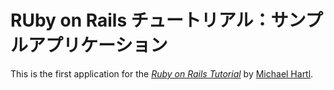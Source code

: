 # RUby on Rails チュートリアル：サンプルアプリケーション
This is the first application for the [*Ruby on Rails Tutorial*](http://railstutorial.jp/) by [Michael Hartl](http:://michaelhartl.com/). 
